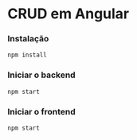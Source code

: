 # CRUD em Angular


### Instalação
```
npm install
```
### Iniciar o backend
```
npm start
```

### Iniciar o frontend
```
npm start
```
